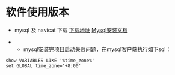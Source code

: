# 软件使用版本
+ mysql 及 navicat 下载
[下载地址](https://pan.baidu.com/s/1xpzXW_btVWEkDJQB5AK1tQ)
[Mysql安装文档](https://dev.mysql.com/doc/refman/8.0/en/windows-install-archive.html)

+ + mysql安装完项目启动失败问题，在mysql客户端执行如下sql：
```
show VARIABLES LIKE '%time_zone%'
set GLOBAL time_zone='+8:00'
```
